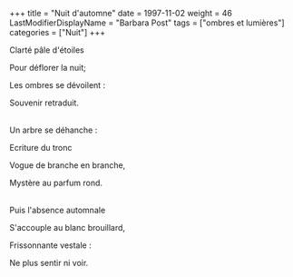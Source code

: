 +++
title = "Nuit d'automne"
date = 1997-11-02
weight = 46
LastModifierDisplayName = "Barbara Post"
tags = ["ombres et lumières"]
categories = ["Nuit"]
+++

Clarté pâle d'étoiles

Pour déflorer la nuit;

Les ombres se dévoilent :

Souvenir retraduit.

 \
Un arbre se déhanche :

Ecriture du tronc

Vogue de branche en branche,

Mystère au parfum rond.

 \
Puis l'absence automnale

S'accouple au blanc brouillard,

Frissonnante vestale :

Ne plus sentir ni voir.
